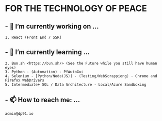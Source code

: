 # FOR THE TECHNOLOGY OF PEACE
## - 🔭 I’m currently working on ... 
    1. React (Front End / SSR) 

## - 🌱 I’m currently learning ...
    2. Bun.sh <https://bun.sh/> (See the Future while you still have human eyes)
    3. Python - (Automation) - PYAutoGui
    4. Selenium - [Python/Node(JS)] - (Testing/WebScrappiong) - Chrome and Firefox WebDrivers
    5. Intermediate+ SQL / Data Architecture - Local/Azure Sandboxing

## - 📫 How to reach me: ...
    admin@dp91.io


<!--
**dp-91/dp-91** is a ✨ _special_ ✨ repository because its `README.md` (this file) appears on your GitHub profile.

Here are some ideas to get you started:

- 🔭 I’m currently working on ...
- 🌱 I’m currently learning ...
- 👯 I’m looking to collaborate on ...
- 🤔 I’m looking for help with ...
- 💬 Ask me about ...
- 📫 How to reach me: ...
- 😄 Pronouns: ...
- ⚡ Fun fact: ...
-->
